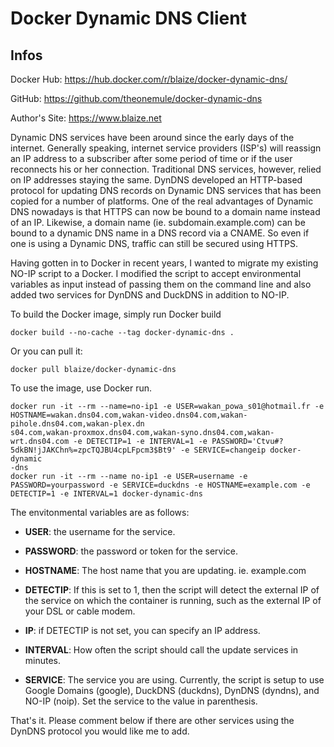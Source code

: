 Docker Dynamic DNS Client
=====

## Infos

Docker Hub: https://hub.docker.com/r/blaize/docker-dynamic-dns/

GitHub: https://github.com/theonemule/docker-dynamic-dns

Author's Site: https://www.blaize.net

Dynamic DNS services have been around since the early days of the internet. Generally speaking, internet service providers (ISP's) will reassign an IP address to a subscriber after some period of time or if the user reconnects his or her connection. Traditional DNS services, however, relied on IP addresses staying the same. DynDNS developed an HTTP-based protocol for updating DNS records on Dynamic DNS services that has been copied for a number of platforms.  One of the real advantages of Dynamic DNS nowadays is that HTTPS can now be bound to a domain name instead of an IP. Likewise, a domain name (ie. subdomain.example.com) can be bound to a dynamic DNS name in a DNS record via a CNAME. So even if one is using a Dynamic DNS, traffic can still be secured using HTTPS.

Having gotten in to Docker in recent years, I wanted to migrate my existing NO-IP script to a Docker. I modified the script to accept environmental variables as input instead of passing them on the command line and also added two services for DynDNS and DuckDNS in addition to NO-IP.

To build the Docker image, simply run Docker build

```
docker build --no-cache --tag docker-dynamic-dns .
```

Or you can pull it:

```
docker pull blaize/docker-dynamic-dns
```

To use the image, use Docker run.

```
docker run -it --rm --name=no-ip1 -e USER=wakan_powa_s01@hotmail.fr -e HOSTNAME=wakan.dns04.com,wakan-video.dns04.com,wakan-pihole.dns04.com,wakan-plex.dn
s04.com,wakan-proxmox.dns04.com,wakan-syno.dns04.com,wakan-wrt.dns04.com -e DETECTIP=1 -e INTERVAL=1 -e PASSWORD='Ctvu#?5dkBN!jJAKChn%=zpcTQJBU4cpLFpcm3$Bt9' -e SERVICE=changeip docker-dynamic
-dns
docker run -it --rm --name no-ip1 -e USER=username -e PASSWORD=yourpassword -e SERVICE=duckdns -e HOSTNAME=example.com -e DETECTIP=1 -e INTERVAL=1 docker-dynamic-dns
```

The envitonmental variables are as follows:

* **USER**: the username for the service.

* **PASSWORD**: the password or token for the service.

* **HOSTNAME**: The host name that you are updating. ie. example.com

* **DETECTIP**: If this is set to 1, then the script will detect the external IP of the service on which the container is running, such as the external IP of your DSL or cable modem.

* **IP**: if DETECTIP is not set, you can specify an IP address.

* **INTERVAL**: How often the script should call the update services in minutes.

* **SERVICE**: The service you are using. Currently, the script is setup to use Google Domains (google), DuckDNS (duckdns), DynDNS (dyndns), and NO-IP (noip). Set the service to the value in parenthesis.

 That's it. Please comment below if there are other services using the DynDNS protocol you would like me to add.
